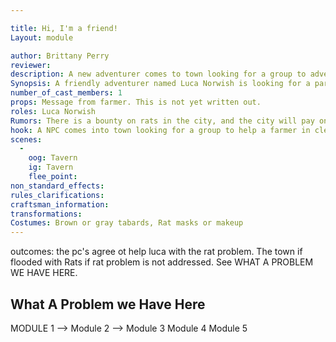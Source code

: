```yaml
---

title: Hi, I'm a friend!
Layout: module

author: Brittany Perry
reviewer: 
description: A new adventurer comes to town looking for a group to adventure with. It is his first market, and already has a task to do, but needs help.
Synopsis: A friendly adventurer named Luca Norwish is looking for a party to adventure with at the start of the market. He is new to Stonewood, and he and his wife have traveled there looking for their share of loot. He tells the PCs where they are staying and details about his previous life. He has with him a message from a farmer, looking for someone to help him clear out a rat pack that is terrorizing a farmer, eating his grain and killing his chickens and sometimes sheep.
number_of_cast_members: 1
props: Message from farmer. This is not yet written out. 
roles: Luca Norwish
Rumors: There is a bounty on rats in the city, and the city will pay one silver for every rat tail harvested 
hook: A NPC comes into town looking for a group to help a farmer in clearing a rat infestation on his farm.
scenes: 
  - 
    oog: Tavern
    ig: Tavern
    flee_point: 
non_standard_effects: 
rules_clarifications: 
craftsman_information: 
transformations: 
Costumes: Brown or gray tabards, Rat masks or makeup
---
```



outcomes: 
  the pc's agree ot help luca with the rat problem. 
  The town if flooded with Rats if rat problem is not addressed. See WHAT A PROBLEM WE HAVE HERE. 

## What A Problem we Have Here


MODULE 1 --> Module 2 --> Module 3 
             Module 4
	     Module 5 
